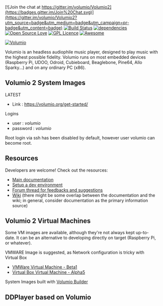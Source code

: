 [![Join the chat at https://gitter.im/volumio/Volumio2](https://badges.gitter.im/Join%20Chat.svg)](https://gitter.im/volumio/Volumio2?utm_source=badge&utm_medium=badge&utm_campaign=pr-badge&utm_content=badge)
[![Build Status](https://travis-ci.org/volumio/Volumio2.svg?branch=master)](https://travis-ci.org/volumio/Volumio2)
[![dependencies](https://david-dm.org/volumio/Volumio2.svg)](https://david-dm.org/volumio/Volumio2)
[![Open Source Love](https://badges.frapsoft.com/os/v2/open-source.svg?v=103)](https://github.com/ellerbrock/open-source-badges/)
[![GPL Licence](https://badges.frapsoft.com/os/gpl/gpl.svg?v=103)](https://opensource.org/licenses/GPL-3.0/)
[![Awesome](https://awesome.re/badge.svg)](https://github.com/thibmaek/awesome-raspberry-pi)

[![Volumio](https://volumio.org/wp-content/uploads/2016/02/Volumio_logo_HD2000.jpg)](https://volumio.org)

Volumio is an headless audiophile music player, designed to play music with the highest possible fidelity. Volumio runs on most embedded devices (Raspberry Pi, UDOO, Odroid, Cubieboard, Beaglebone, Pine64, Allo Sparky...) and on any ordinary PC (x86).


## Volumio 2 System Images

LATEST
* Link : https://volumio.org/get-started/

Logins
* user : *volumio*
* password : *volumio*

Root login via ssh has been disabled by default, however user volumio can become root.

## Resources

Developers are welcome! Check out the resources:

* [Main documentation](https://volumio.github.io/docs/index.html)
* [Setup a dev environment](https://volumio.github.io/docs/Development_How_To/Set_up_development_environment_introduction.html)
* [Forum thread for feedbacks and suggestions](https://volumio.org/forum/introducing-volumio-t3169.html)
* [Wiki](https://github.com/volumio/Volumio2/wiki) (there might be some overlap between the documentation and the wiki; in general, consider documentation as the primary information source)

## Volumio 2 Virtual Machines 

Some VM images are available, although they're not always kept up-to-date. It can be an alternative to developing directly on target (Raspberry Pi, or whatever).

VMWARE Image is suggested, as Network configuration is tricky with Virtual Box 

* [VMWare Virtual Machine - Beta1](http://repo.volumio.org/Volumio2/DevTools/VolumioVM-VMWare.zip)
* [Virtual Box Virtual Machine - Alpha5](http://repo.volumio.org/Volumio2/DevTools/VolumioVM-VirtualBox.zip)

System Images built with [Volumio Builder](https://github.com/volumio/Build)

## DDPlayer based on Volumio
